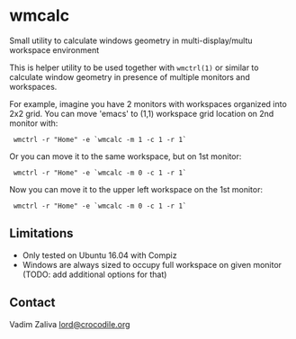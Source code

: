 # wmcalc
Small utility to calculate windows geometry in multi-display/multu workspace environment

This is helper utility to be used together with `wmctrl(1)` or similar to calculate window geometry in presence of multiple monitors and workspaces.

For example, imagine you have 2 monitors with workspaces organized into 2x2 grid.
You can move 'emacs' to (1,1) workspace grid location on 2nd monitor with:

```
 wmctrl -r "Home" -e `wmcalc -m 1 -c 1 -r 1` 
```

Or you can move it to the same workspace, but on 1st monitor:

```
 wmctrl -r "Home" -e `wmcalc -m 0 -c 1 -r 1` 
```

Now you can move it to the upper left workspace on the 1st monitor:

```
 wmctrl -r "Home" -e `wmcalc -m 0 -c 1 -r 1` 
```

## Limitations ##

  * Only tested on Ubuntu 16.04 with Compiz
  * Windows are always sized to occupy full workspace on given monitor (TODO: add additional options for that)
  
  
## Contact ##

Vadim Zaliva <lord@crocodile.org>




